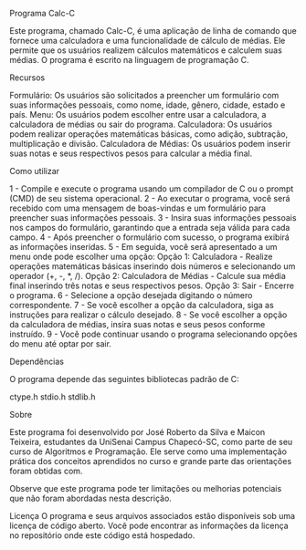Programa Calc-C


Este programa, chamado Calc-C, é uma aplicação de linha de comando que fornece uma calculadora e uma funcionalidade de cálculo de médias. Ele permite que os usuários realizem cálculos matemáticos e calculem suas médias. O programa é escrito na linguagem de programação C.

Recursos

Formulário: Os usuários são solicitados a preencher um formulário com suas informações pessoais, como nome, idade, gênero, cidade, estado e país.
Menu: Os usuários podem escolher entre usar a calculadora, a calculadora de médias ou sair do programa.
Calculadora: Os usuários podem realizar operações matemáticas básicas, como adição, subtração, multiplicação e divisão.
Calculadora de Médias: Os usuários podem inserir suas notas e seus respectivos pesos para calcular a média final.



Como utilizar


1 - Compile e execute o programa usando um compilador de C ou o prompt (CMD) de seu sistema operacional.
2 - Ao executar o programa, você será recebido com uma mensagem de boas-vindas e um formulário para preencher suas informações pessoais.
3 - Insira suas informações pessoais nos campos do formulário, garantindo que a entrada seja válida para cada campo.
4 - Após preencher o formulário com sucesso, o programa exibirá as informações inseridas.
5 - Em seguida, você será apresentado a um menu onde pode escolher uma opção:
        Opção 1: Calculadora - Realize operações matemáticas básicas inserindo dois números e selecionando um operador (+, -, *, /).
        Opção 2: Calculadora de Médias - Calcule sua média final inserindo três notas e seus respectivos pesos.
        Opção 3: Sair - Encerre o programa.
6 - Selecione a opção desejada digitando o número correspondente.
7 - Se você escolher a opção da calculadora, siga as instruções para realizar o cálculo desejado.
8 - Se você escolher a opção da calculadora de médias, insira suas notas e seus pesos conforme instruído.
9 - Você pode continuar usando o programa selecionando opções do menu até optar por sair.


Dependências

O programa depende das seguintes bibliotecas padrão de C:

ctype.h
stdio.h
stdlib.h


Sobre

Este programa foi desenvolvido por José Roberto da Silva e Maicon Teixeira, estudantes da UniSenai Campus Chapecó-SC, como parte de seu curso de Algoritmos e Programação. Ele serve como uma implementação prática dos conceitos aprendidos no curso e grande parte das orientações foram obtidas com.

Observe que este programa pode ter limitações ou melhorias potenciais que não foram abordadas nesta descrição.

Licença
O programa e seus arquivos associados estão disponíveis sob uma licença de código aberto. Você pode encontrar as informações da licença no repositório onde este código está hospedado.






